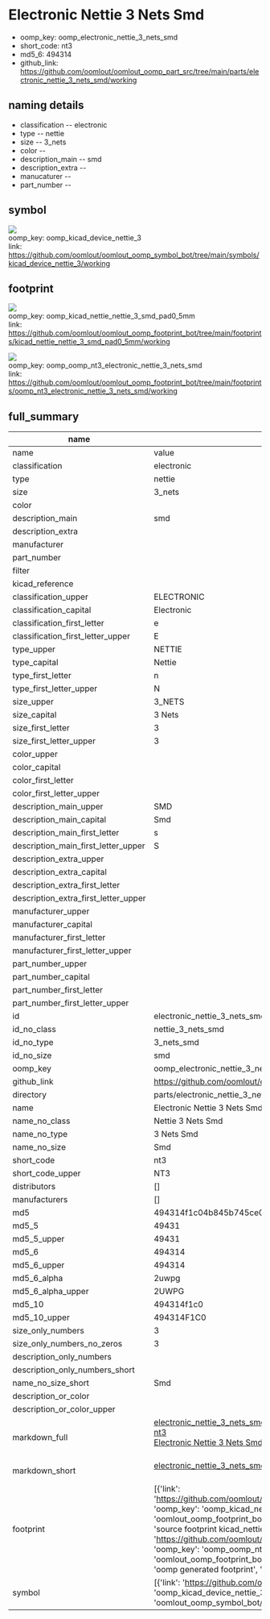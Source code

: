 # Electronic Nettie 3 Nets Smd

  
* oomp_key: oomp_electronic_nettie_3_nets_smd 
* short_code: nt3
* md5_6: 494314  
* github_link: https://github.com/oomlout/oomlout_oomp_part_src/tree/main/parts/electronic_nettie_3_nets_smd/working  
## naming details
* classification -- electronic
* type -- nettie
* size -- 3_nets
* color -- 
* description_main -- smd
* description_extra -- 
* manucaturer -- 
* part_number -- 



## symbol

![](symbol/{index}/working/working_600.png)  
oomp_key: oomp_kicad_device_nettie_3  
link: https://github.com/oomlout/oomlout_oomp_symbol_bot/tree/main/symbols/kicad_device_nettie_3/working  

## footprint

![](footprint/{index}/working/working_600.png)  
oomp_key: oomp_kicad_nettie_nettie_3_smd_pad0_5mm  
link: https://github.com/oomlout/oomlout_oomp_footprint_bot/tree/main/footprints/kicad_nettie_nettie_3_smd_pad0_5mm/working  

![](footprint/{index}/working/working_600.png)  
oomp_key: oomp_oomp_nt3_electronic_nettie_3_nets_smd  
link: https://github.com/oomlout/oomlout_oomp_footprint_bot/tree/main/footprints/oomp_nt3_electronic_nettie_3_nets_smd/working  

## full_summary
| name | value | 
| --- | --- | 
| name | value | 
| classification | electronic | 
| type | nettie | 
| size | 3_nets | 
| color |  | 
| description_main | smd | 
| description_extra |  | 
| manufacturer |  | 
| part_number |  | 
| filter |  | 
| kicad_reference |  | 
| classification_upper | ELECTRONIC | 
| classification_capital | Electronic | 
| classification_first_letter | e | 
| classification_first_letter_upper | E | 
| type_upper | NETTIE | 
| type_capital | Nettie | 
| type_first_letter | n | 
| type_first_letter_upper | N | 
| size_upper | 3_NETS | 
| size_capital | 3 Nets | 
| size_first_letter | 3 | 
| size_first_letter_upper | 3 | 
| color_upper |  | 
| color_capital |  | 
| color_first_letter |  | 
| color_first_letter_upper |  | 
| description_main_upper | SMD | 
| description_main_capital | Smd | 
| description_main_first_letter | s | 
| description_main_first_letter_upper | S | 
| description_extra_upper |  | 
| description_extra_capital |  | 
| description_extra_first_letter |  | 
| description_extra_first_letter_upper |  | 
| manufacturer_upper |  | 
| manufacturer_capital |  | 
| manufacturer_first_letter |  | 
| manufacturer_first_letter_upper |  | 
| part_number_upper |  | 
| part_number_capital |  | 
| part_number_first_letter |  | 
| part_number_first_letter_upper |  | 
| id | electronic_nettie_3_nets_smd | 
| id_no_class | nettie_3_nets_smd | 
| id_no_type | 3_nets_smd | 
| id_no_size | smd | 
| oomp_key | oomp_electronic_nettie_3_nets_smd | 
| github_link | https://github.com/oomlout/oomlout_oomp_part_src/tree/main/parts/electronic_nettie_3_nets_smd/working | 
| directory | parts/electronic_nettie_3_nets_smd | 
| name | Electronic Nettie 3 Nets Smd | 
| name_no_class | Nettie 3 Nets Smd | 
| name_no_type | 3 Nets Smd | 
| name_no_size | Smd | 
| short_code | nt3 | 
| short_code_upper | NT3 | 
| distributors | [] | 
| manufacturers | [] | 
| md5 | 494314f1c04b845b745ce0bd6ae8e357 | 
| md5_5 | 49431 | 
| md5_5_upper | 49431 | 
| md5_6 | 494314 | 
| md5_6_upper | 494314 | 
| md5_6_alpha | 2uwpg | 
| md5_6_alpha_upper | 2UWPG | 
| md5_10 | 494314f1c0 | 
| md5_10_upper | 494314F1C0 | 
| size_only_numbers | 3 | 
| size_only_numbers_no_zeros | 3 | 
| description_only_numbers |  | 
| description_only_numbers_short |   | 
| name_no_size_short | Smd | 
| description_or_color |   | 
| description_or_color_upper |   | 
| markdown_full | [electronic_nettie_3_nets_smd](https://github.com/oomlout/oomlout_oomp_part_src/tree/main/parts/electronic_nettie_3_nets_smd/working)<br>[nt3](https://github.com/oomlout/oomlout_oomp_part_src/tree/main/parts/electronic_nettie_3_nets_smd/working)<br>[Electronic Nettie 3 Nets Smd](https://github.com/oomlout/oomlout_oomp_part_src/tree/main/parts/electronic_nettie_3_nets_smd/working)<br><br> | 
| markdown_short | [electronic_nettie_3_nets_smd](https://github.com/oomlout/oomlout_oomp_part_src/tree/main/parts/electronic_nettie_3_nets_smd/working)<br><br> | 
| footprint | [{'link': 'https://github.com/oomlout/oomlout_oomp_footprint_bot/tree/main/foootprntss/kicad_nettie_nettie_3_smd_pad0_5mm', 'oomp_key': 'oomp_kicad_nettie_nettie_3_smd_pad0_5mm', 'directory': 'oomlout_oomp_footprint_bot/footprints/kicad_nettie_nettie_3_smd_pad0_5mm//working/working.kicad_mod', 'note': 'source footprint kicad_nettie_nettie_3_smd_pad0_5mm', 'index': 0}, {'link': 'https://github.com/oomlout/oomlout_oomp_footprint_bot/tree/main/foootprntss/oomp_nt3_electronic_nettie_3_nets_smd', 'oomp_key': 'oomp_oomp_nt3_electronic_nettie_3_nets_smd', 'directory': 'oomlout_oomp_footprint_bot/footprints/oomp_nt3_electronic_nettie_3_nets_smd//working/working.kicad_mod', 'note': 'oomp generated footprint', 'index': 1}] | 
| symbol | [{'link': 'https://github.com/oomlout/oomlout_oomp_symbol_bot/tree/main/symbols/kicad_device_nettie_3', 'oomp_key': 'oomp_kicad_device_nettie_3', 'directory': 'oomlout_oomp_symbol_bot/symbols/kicad_device_nettie_3//working/working.kicad_sym', 'index': 0}] | 
